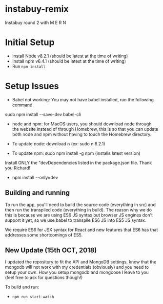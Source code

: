 # instabuy-remix

Instabuy round 2 with M E R N

# Initial Setup

- Install Node v8.2.1 (should be latest at the time of writing)
- Install npm v6.4.1 (should be latest at the time of writing)
- Run `npm install`

# Setup Issues

- Babel not working: You may not have babel installed, run the following command

sudo npm install --save-dev babel-cli

- node and npm: for MacOS users, you should download node through the website instead of through Homebrew, this is so that you can update both node and npm without having to touch the Homebrew directory.

- To update node: download n (ex: sudo n 8.2.1)
- To update npm: sudo npm install -g npm (installs latest version)

Install ONLY the "devDependencies listed in the package.json file. Thank you Richard!

- npm install --only=dev


## Building and running

To run the app, you'll need to build the source code (everything in src) and then run the transpiled code (everything in build). The reason why we do this is because we are using ES6 JS syntax but browser JS engines don't support it yet, so we use babel to transpile ES6 JS into ES5 JS syntax.

We require ES6 for JSX syntax for React and new features that ES6 has that addresses some shortcomings of ES5.

## New Update (15th OCT, 2018)

I updated the repository to fit the API and MongoDB settings, know that the mongodb will not work with my credentials (obviously) and you need to setup your own. How you setup mongodb and mongoose I leave to you (feel free to ask for questions though!)


To build and run:

- `npm run start-watch`
